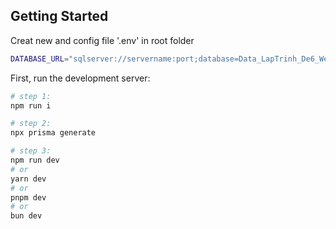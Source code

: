 ## Getting Started

Creat new and config file '.env' in root folder

```Bash
DATABASE_URL="sqlserver://servername:port;database=Data_LapTrinh_De6_Web;user=___;password=____;trustServerCertificate=true"
```

First, run the development server:

```bash
# step 1:
npm run i

# step 2:
npx prisma generate

# step 3:
npm run dev
# or
yarn dev
# or
pnpm dev
# or
bun dev
```

